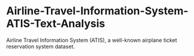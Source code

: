 # Airline-Travel-Information-System-ATIS-Text-Analysis
Airline Travel Information System (ATIS), a well-known airplane ticket reservation system dataset.
